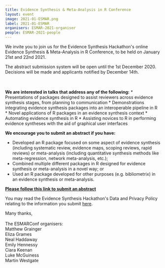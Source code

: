 ```yaml
---
title: Evidence Synthesis & Meta-Analysis in R Conference
layout: event
image: 2021-01-ESMAR.png
label: 2021-01-ESMAR
organisers: ESMAR-2021-organiser
people: ESMAR-2021-people
---
```

We invite you to join us for the Evidence Synthesis Hackathon's online Evidence Synthesis & Meta-Analysis in R Conference, to  be held on January 21st and 22nd 2021.

The abstract submission system will be open until the 1st December 2020. Decisions will be made and applicants notified by December 14th.

<br>
<br>
<b>We are interested in talks that address any of the following:</b>
* Presentations of packages designed to assist reviewers across evidence synthesis stages, from planning to communication
* Demonstrations integrating evidence synthesis packages into an interoperable pipeline in R
* Novel applications of R packages in an evidence synthesis context
* Automating evidence synthesis in R
* Assisting novices to R in performing evidence syntheses with the aid of graphical user interfaces

<b>We encourage you to submit an abstract if you have:</b>
* Developed an R package focused on some aspect of evidence synthesis (including systematic review, evidence maps, scoping reviews, rapid reviews) or meta-analysis (including quantitative synthesis methods like meta-regression, network meta-analysis, etc.);
* Combined multiple different packages in R designed for evidence synthesis or meta-analysis in a novel way; or
* Used an R package developed for other purposes (e.g. bibliometrix) in an evidence synthesis or meta-analysis.

<b><a href="https://docs.google.com/forms/d/e/1FAIpQLSe1cIFjETgbapRSaRZOei-vv68i1zsc5Fy3k7LYHNDrj0SlDw/viewform" target="_blank">Please follow this link to submit an abstract</a></b>

You may read the Evidence Synthesis Hackathon's Data and Privacy Policy relating to the information you submit <a href="/about/data_and_privacy.html">here</a>.

Many thanks,
<br>
<br>
The ESMARConf organisers:<br>
Matthew Grainger<br>
Eliza Grames<br>
Neal Haddaway<br>
Emily Hennessy<br>
Ciara Keenan<br>
Luke McGuiness<br>
Martin Westgate
